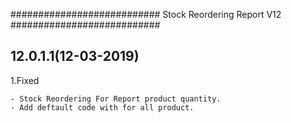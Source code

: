 ###########################
Stock Reordering Report V12
###########################

12.0.1.1(12-03-2019)
--------------------

1.Fixed

	- Stock Reordering For Report product quantity.
	- Add deftault code with for all product.